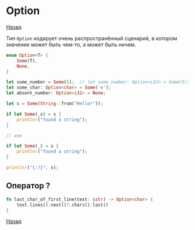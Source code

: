 # Option

[Назад][back]

Тип `Option` кодирует очень распространённый сценарий, в котором значение может быть чем-то, а может быть ничем.

```rust
enum Option<T> {
    Some(T),
    None,
}

let some_number = Some(5);  // let some_number: Option<i32> = Some(5);
let some_char: Option<char> = Some('e');
let absent_number: Option<i32> = None;
```

```rust
let s = Some(String::from("Hello!"));

if let Some(_s) = s {
    println!("found a string");
}

// или

if let Some(_) = s {
    println!("found a string");
}

println!("{:?}", s);
```

## Оператор ?

```rust
fn last_char_of_first_line(text: &str) -> Option<char> {
    text.lines().next()?.chars().last()
}
```

[Назад][back]

[back]: <.> "Назад к оглавлению"
